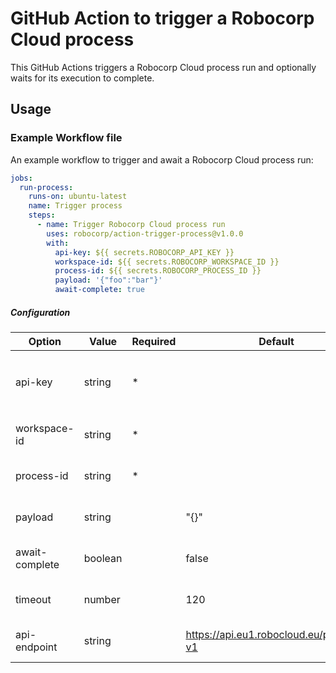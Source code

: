 # GitHub Action to trigger a Robocorp Cloud process

This GitHub Actions triggers a Robocorp Cloud process run and optionally waits for its execution to complete.

## Usage

### Example Workflow file

An example workflow to trigger and await a Robocorp Cloud process run:

```yaml
jobs:
  run-process:
    runs-on: ubuntu-latest
    name: Trigger process
    steps:
      - name: Trigger Robocorp Cloud process run
        uses: robocorp/action-trigger-process@v1.0.0
        with:
          api-key: ${{ secrets.ROBOCORP_API_KEY }}
          workspace-id: ${{ secrets.ROBOCORP_WORKSPACE_ID }}
          process-id: ${{ secrets.ROBOCORP_PROCESS_ID }}
          payload: '{"foo":"bar"}'
          await-complete: true
```

##### Configuration

| Option         | Value   | Required | Default                                 | Description                                                            |
| -------------- | ------- | -------- | --------------------------------------- | ---------------------------------------------------------------------- |
| api-key        | string  | \*       |                                         | Workspace API key with `read_runs` and `trigger_processes` permissions |
| workspace-id   | string  | \*       |                                         | The target Robocorp Cloud workspace ID                                 |
| process-id     | string  | \*       |                                         | The target Robocorp Cloud process ID                                   |
| payload        | string  |          | "{}"                                    | Stringified JSON payload passed to process                             |
| await-complete | boolean |          | false                                   | Should the action await process run completion                         |
| timeout        | number  |          | 120                                     | Process run await timeout in seconds                                   |
| api-endpoint   | string  |          | https://api.eu1.robocloud.eu/process-v1 | Robocorp workspace API endpoint                                        |
